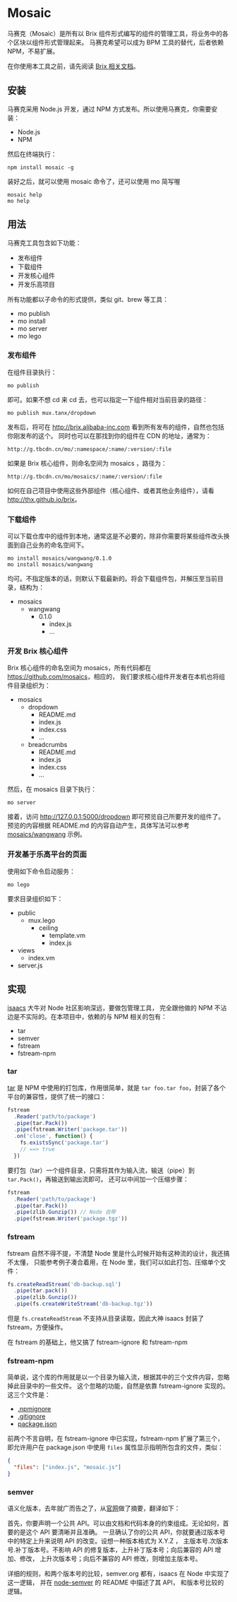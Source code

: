 # Mosaic

马赛克（Mosaic）是所有以 Brix 组件形式编写的组件的管理工具，将业务中的各个区块以组件形式管理起来。
马赛克希望可以成为 BPM 工具的替代，后者依赖 NPM，不易扩展。

在你使用本工具之前，请先阅读 [Brix 相关文档](http://thx.github.io/brix)。

## 安装

马赛克采用 Node.js 开发，通过 NPM 方式发布。所以使用马赛克，你需要安装：

- Node.js
- NPM

然后在终端执行：

```
npm install mosaic -g
```

装好之后，就可以使用 mosaic 命令了，还可以使用 mo 简写喔

```
mosaic help
mo help
```

## 用法

马赛克工具包含如下功能：

- 发布组件
- 下载组件
- 开发核心组件
- 开发乐高项目

所有功能都以子命令的形式提供，类似 git、brew 等工具：

- mo publish
- mo install
- mo server
- mo lego

### 发布组件

在组件目录执行：

```
mo publish
```

即可。如果不想 cd 来 cd 去，也可以指定一下组件相对当前目录的路径：

```
mo publish mux.tanx/dropdown
```

发布后，将可在 <http://brix.alibaba-inc.com> 看到所有发布的组件，自然也包括你刚发布的这个。
同时也可以在那找到你的组件在 CDN 的地址，通常为：

    http://g.tbcdn.cn/mo/:namespace/:name/:version/:file

如果是 Brix 核心组件，则命名空间为 mosaics ，路径为：

    http://g.tbcdn.cn/mo/mosaics/:name/:version/:file

如何在自己项目中使用这些外部组件（核心组件、或者其他业务组件），请看 <http://thx.github.io/brix>。

### 下载组件

可以下载仓库中的组件到本地，通常这是不必要的，除非你需要将某些组件改头换面到自己业务的命名空间下。

```
mo install mosaics/wangwang/0.1.0
mo install mosaics/wangwang
```

均可。不指定版本的话，则默认下载最新的。将会下载组件包，并解压至当前目录，结构为：

- mosaics
  - wangwang
    - 0.1.0
      - index.js
      - ...

### 开发 Brix 核心组件

Brix 核心组件的命名空间为 mosaics，所有代码都在 <https://github.com/mosaics>，相应的，
我们要求核心组件开发者在本机也将组件目录组织为：

- mosaics
  - dropdown
      - README.md
      - index.js
      - index.css
      - ...
  - breadcrumbs
      - README.md
      - index.js
      - index.css
      - ...

然后，在 mosaics 目录下执行：

```
mo server
```

接着，访问 <http://127.0.0.1:5000/dropdown> 即可预览自己所要开发的组件了。预览的内容根据
README.md 的内容自动产生，具体写法可以参考
[mosaics/wangwang](https://github.com/mosaics/wangwang) 示例。

### 开发基于乐高平台的页面

使用如下命令启动服务：

```
mo lego
```

要求目录组织如下：

- public
  - mux.lego
     - ceiling
         - template.vm
         - index.js
- views
  - index.vm
- server.js

## 实现

[isaacs](http://github.com/isaacs) 大牛对 Node 社区影响深远，要做包管理工具，
完全跟他做的 NPM 不沾边是不实际的。在本项目中，依赖的与 NPM 相关的包有：

 - tar
 - semver
 - fstream
 - fstream-npm

### tar

[tar](https://github.com/isaacs/node-tar) 是 NPM 中使用的打包库，作用很简单，就是
`tar foo.tar foo`，封装了各个平台的兼容性，提供了统一的接口：

```js
fstream
  .Reader('path/to/package')
  .pipe(tar.Pack())
  .pipe(fstream.Writer('package.tar'))
  .on('close', function() {
    fs.existsSync('package.tar')
    // ==> true
  })
```

要打包（tar）一个组件目录，只需将其作为输入流，输送（pipe）到 `tar.Pack()`，再输送到输出流即可。
还可以中间加一个压缩步骤：

```js
fstream
  .Reader('path/to/package')
  .pipe(tar.Pack())
  .pipe(zlib.Gunzip()) // Node 自带
  .pipe(fstream.Writer('package.tgz'))
```

### fstream

fstream 自然不得不提，不清楚 Node 里是什么时候开始有这种流的设计，我还搞不太懂，
只能参考例子凑合着用，在 Node 里，我们可以如此打包、压缩单个文件：

```js
fs.createReadStream('db-backup.sql')
  .pipe(tar.pack())
  .pipe(zlib.Gunzip())
  .pipe(fs.createWriteStream('db-backup.tgz'))
```

但是 `fs.createReadStream` 不支持从目录读取，因此大神 isaacs 封装了 fstream，方便操作。

在 fstream 的基础上，他又搞了 fstream-ignore 和 fstream-npm

### fstream-npm

简单说，这个库的作用就是以一个目录为输入流，根据其中的三个文件内容，忽略掉此目录中的一些文件。
这个忽略的功能，自然是依靠 fstream-ignore 实现的。这三个文件是：

 - [.npmignore](https://npmjs.org/doc/developers.html#Keeping-files-out-of-your-package)
 - [.gitignore](https://help.github.com/articles/ignoring-files)
 - [package.json](https://npmjs.org/doc/json.html)

前两个不言自明，在 fstream-ignore 中已实现，fstream-npm 扩展了第三个，即允许用户在
package.json 中使用 `files` 属性显示指明所包含的文件，类似：

```json
{
  "files": ["index.js", "mosaic.js"]
}
```

### semver

语义化版本，去年就广而告之了，从[官网](http://semver.org)做了摘要，翻译如下：

首先，你要声明一个公共 API。可以由文档和代码本身的约束组成。无论如何，首要的是这个 API 要清晰并且准确。
一旦确认了你的公共 API，你就要通过版本号中的特定上升来说明 API 的改变。设想一种版本格式为 X.Y.Z ，
主版本号.次版本号.补丁版本号。不影响 API 的修复版本，上升补丁版本号；向后兼容的 API 增加、修改，
上升次版本号；向后不兼容的 API 修改，则增加主版本号。

详细的规则，和两个版本号的比较，semver.org 都有，isaacs 在 Node 中实现了这一逻辑，
并在 [node-semver](https://github.com/isaacs/node-semver) 的 README 中描述了其 API，
和版本号比较的逻辑。


